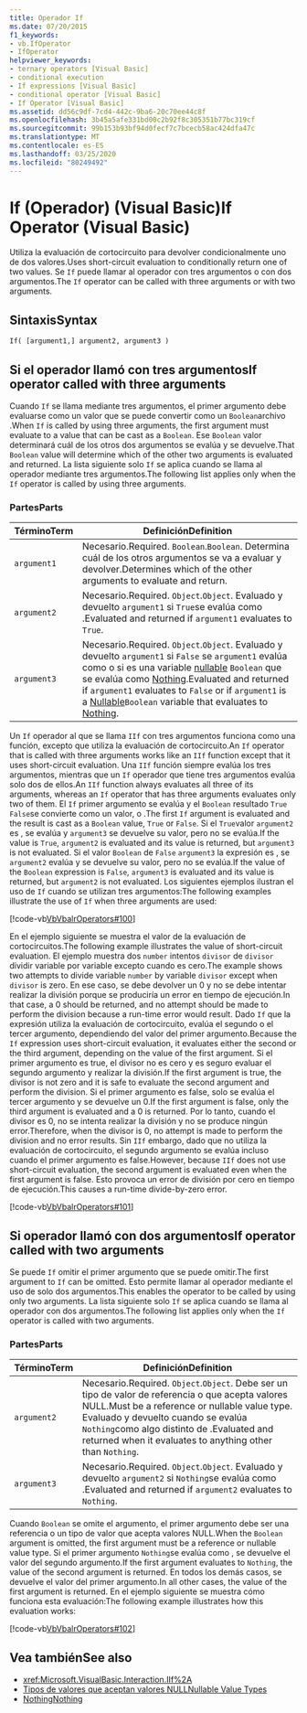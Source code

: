 ```yaml
---
title: Operador If
ms.date: 07/20/2015
f1_keywords:
- vb.IfOperator
- IfOperator
helpviewer_keywords:
- ternary operators [Visual Basic]
- conditional execution
- If expressions [Visual Basic]
- conditional operator [Visual Basic]
- If Operator [Visual Basic]
ms.assetid: dd56c9df-7cd4-442c-9ba6-20c70ee44c8f
ms.openlocfilehash: 3b45a5afe331bd00c2b92f8c305351b77bc319cf
ms.sourcegitcommit: 99b153b93bf94d0fecf7c7bcecb58ac424dfa47c
ms.translationtype: MT
ms.contentlocale: es-ES
ms.lasthandoff: 03/25/2020
ms.locfileid: "80249492"
---
```

# <a name="if-operator-visual-basic"></a><span data-ttu-id="b1e89-102">If (Operador) (Visual Basic)</span><span class="sxs-lookup"><span data-stu-id="b1e89-102">If Operator (Visual Basic)</span></span>

<span data-ttu-id="b1e89-103">Utiliza la evaluación de cortocircuito para devolver condicionalmente uno de dos valores.</span><span class="sxs-lookup"><span data-stu-id="b1e89-103">Uses short-circuit evaluation to conditionally return one of two values.</span></span> <span data-ttu-id="b1e89-104">Se `If` puede llamar al operador con tres argumentos o con dos argumentos.</span><span class="sxs-lookup"><span data-stu-id="b1e89-104">The `If` operator can be called with three arguments or with two arguments.</span></span>

## <a name="syntax"></a><span data-ttu-id="b1e89-105">Sintaxis</span><span class="sxs-lookup"><span data-stu-id="b1e89-105">Syntax</span></span>

```vb
If( [argument1,] argument2, argument3 )
```

## <a name="if-operator-called-with-three-arguments"></a><span data-ttu-id="b1e89-106">Si el operador llamó con tres argumentos</span><span class="sxs-lookup"><span data-stu-id="b1e89-106">If operator called with three arguments</span></span>

<span data-ttu-id="b1e89-107">Cuando `If` se llama mediante tres argumentos, el primer argumento debe evaluarse como un valor que se puede convertir como un `Boolean`archivo .</span><span class="sxs-lookup"><span data-stu-id="b1e89-107">When `If` is called by using three arguments, the first argument must evaluate to a value that can be cast as a `Boolean`.</span></span> <span data-ttu-id="b1e89-108">Ese `Boolean` valor determinará cuál de los otros dos argumentos se evalúa y se devuelve.</span><span class="sxs-lookup"><span data-stu-id="b1e89-108">That `Boolean` value will determine which of the other two arguments is evaluated and returned.</span></span> <span data-ttu-id="b1e89-109">La lista siguiente solo `If` se aplica cuando se llama al operador mediante tres argumentos.</span><span class="sxs-lookup"><span data-stu-id="b1e89-109">The following list applies only when the `If` operator is called by using three arguments.</span></span>

### <a name="parts"></a><span data-ttu-id="b1e89-110">Partes</span><span class="sxs-lookup"><span data-stu-id="b1e89-110">Parts</span></span>

|<span data-ttu-id="b1e89-111">Término</span><span class="sxs-lookup"><span data-stu-id="b1e89-111">Term</span></span>|<span data-ttu-id="b1e89-112">Definición</span><span class="sxs-lookup"><span data-stu-id="b1e89-112">Definition</span></span>|
|---|---|
|`argument1`|<span data-ttu-id="b1e89-113">Necesario.</span><span class="sxs-lookup"><span data-stu-id="b1e89-113">Required.</span></span> <span data-ttu-id="b1e89-114">`Boolean`.</span><span class="sxs-lookup"><span data-stu-id="b1e89-114">`Boolean`.</span></span> <span data-ttu-id="b1e89-115">Determina cuál de los otros argumentos se va a evaluar y devolver.</span><span class="sxs-lookup"><span data-stu-id="b1e89-115">Determines which of the other arguments to evaluate and return.</span></span>|
|`argument2`|<span data-ttu-id="b1e89-116">Necesario.</span><span class="sxs-lookup"><span data-stu-id="b1e89-116">Required.</span></span> <span data-ttu-id="b1e89-117">`Object`.</span><span class="sxs-lookup"><span data-stu-id="b1e89-117">`Object`.</span></span> <span data-ttu-id="b1e89-118">Evaluado y devuelto `argument1` si `True`se evalúa como .</span><span class="sxs-lookup"><span data-stu-id="b1e89-118">Evaluated and returned if `argument1` evaluates to `True`.</span></span>|
|`argument3`|<span data-ttu-id="b1e89-119">Necesario.</span><span class="sxs-lookup"><span data-stu-id="b1e89-119">Required.</span></span> <span data-ttu-id="b1e89-120">`Object`.</span><span class="sxs-lookup"><span data-stu-id="b1e89-120">`Object`.</span></span> <span data-ttu-id="b1e89-121">Evaluado y devuelto `argument1` si `False` se `argument1` evalúa como o si es una variable [nullable](../../../visual-basic/programming-guide/language-features/data-types/nullable-value-types.md) `Boolean` que se evalúa como [Nothing](../../../visual-basic/language-reference/nothing.md).</span><span class="sxs-lookup"><span data-stu-id="b1e89-121">Evaluated and returned if `argument1` evaluates to `False` or if `argument1` is a [Nullable](../../../visual-basic/programming-guide/language-features/data-types/nullable-value-types.md)`Boolean` variable that evaluates to [Nothing](../../../visual-basic/language-reference/nothing.md).</span></span>|

<span data-ttu-id="b1e89-122">Un `If` operador al que se llama `IIf` con tres argumentos funciona como una función, excepto que utiliza la evaluación de cortocircuito.</span><span class="sxs-lookup"><span data-stu-id="b1e89-122">An `If` operator that is called with three arguments works like an `IIf` function except that it uses short-circuit evaluation.</span></span> <span data-ttu-id="b1e89-123">Una `IIf` función siempre evalúa los tres argumentos, mientras que un `If` operador que tiene tres argumentos evalúa solo dos de ellos.</span><span class="sxs-lookup"><span data-stu-id="b1e89-123">An `IIf` function always evaluates all three of its arguments, whereas an `If` operator that has three arguments evaluates only two of them.</span></span> <span data-ttu-id="b1e89-124">El `If` primer argumento se evalúa y el `Boolean` resultado `True` `False`se convierte como un valor, o .</span><span class="sxs-lookup"><span data-stu-id="b1e89-124">The first `If` argument is evaluated and the result is cast as a `Boolean` value, `True` or `False`.</span></span> <span data-ttu-id="b1e89-125">Si el `True`valor `argument2` es , se evalúa y `argument3` se devuelve su valor, pero no se evalúa.</span><span class="sxs-lookup"><span data-stu-id="b1e89-125">If the value is `True`, `argument2` is evaluated and its value is returned, but `argument3` is not evaluated.</span></span> <span data-ttu-id="b1e89-126">Si el valor `Boolean` de `False` `argument3` la expresión es , se `argument2` evalúa y se devuelve su valor, pero no se evalúa.</span><span class="sxs-lookup"><span data-stu-id="b1e89-126">If the value of the `Boolean` expression is `False`, `argument3` is evaluated and its value is returned, but `argument2` is not evaluated.</span></span> <span data-ttu-id="b1e89-127">Los siguientes ejemplos ilustran el uso de `If` cuando se utilizan tres argumentos:</span><span class="sxs-lookup"><span data-stu-id="b1e89-127">The following examples illustrate the use of `If` when three arguments are used:</span></span>

[!code-vb[VbVbalrOperators#100](~/samples/snippets/visualbasic/VS_Snippets_VBCSharp/VbVbalrOperators/VB/Class4.vb#100)]

<span data-ttu-id="b1e89-128">En el ejemplo siguiente se muestra el valor de la evaluación de cortocircuitos.</span><span class="sxs-lookup"><span data-stu-id="b1e89-128">The following example illustrates the value of short-circuit evaluation.</span></span> <span data-ttu-id="b1e89-129">El ejemplo muestra dos `number` intentos `divisor` de `divisor` dividir variable por variable excepto cuando es cero.</span><span class="sxs-lookup"><span data-stu-id="b1e89-129">The example shows two attempts to divide variable `number` by variable `divisor` except when `divisor` is zero.</span></span> <span data-ttu-id="b1e89-130">En ese caso, se debe devolver un 0 y no se debe intentar realizar la división porque se produciría un error en tiempo de ejecución.</span><span class="sxs-lookup"><span data-stu-id="b1e89-130">In that case, a 0 should be returned, and no attempt should be made to perform the division because a run-time error would result.</span></span> <span data-ttu-id="b1e89-131">Dado `If` que la expresión utiliza la evaluación de cortocircuito, evalúa el segundo o el tercer argumento, dependiendo del valor del primer argumento.</span><span class="sxs-lookup"><span data-stu-id="b1e89-131">Because the `If` expression uses short-circuit evaluation, it evaluates either the second or the third argument, depending on the value of the first argument.</span></span> <span data-ttu-id="b1e89-132">Si el primer argumento es true, el divisor no es cero y es seguro evaluar el segundo argumento y realizar la división.</span><span class="sxs-lookup"><span data-stu-id="b1e89-132">If the first argument is true, the divisor is not zero and it is safe to evaluate the second argument and perform the division.</span></span> <span data-ttu-id="b1e89-133">Si el primer argumento es false, solo se evalúa el tercer argumento y se devuelve un 0.</span><span class="sxs-lookup"><span data-stu-id="b1e89-133">If the first argument is false, only the third argument is evaluated and a 0 is returned.</span></span> <span data-ttu-id="b1e89-134">Por lo tanto, cuando el divisor es 0, no se intenta realizar la división y no se produce ningún error.</span><span class="sxs-lookup"><span data-stu-id="b1e89-134">Therefore, when the divisor is 0, no attempt is made to perform the division and no error results.</span></span> <span data-ttu-id="b1e89-135">Sin `IIf` embargo, dado que no utiliza la evaluación de cortocircuito, el segundo argumento se evalúa incluso cuando el primer argumento es false.</span><span class="sxs-lookup"><span data-stu-id="b1e89-135">However, because `IIf` does not use short-circuit evaluation, the second argument is evaluated even when the first argument is false.</span></span> <span data-ttu-id="b1e89-136">Esto provoca un error de división por cero en tiempo de ejecución.</span><span class="sxs-lookup"><span data-stu-id="b1e89-136">This causes a run-time divide-by-zero error.</span></span>

[!code-vb[VbVbalrOperators#101](~/samples/snippets/visualbasic/VS_Snippets_VBCSharp/VbVbalrOperators/VB/Class4.vb#101)]

## <a name="if-operator-called-with-two-arguments"></a><span data-ttu-id="b1e89-137">Si operador llamó con dos argumentos</span><span class="sxs-lookup"><span data-stu-id="b1e89-137">If operator called with two arguments</span></span>

<span data-ttu-id="b1e89-138">Se puede `If` omitir el primer argumento que se puede omitir.</span><span class="sxs-lookup"><span data-stu-id="b1e89-138">The first argument to `If` can be omitted.</span></span> <span data-ttu-id="b1e89-139">Esto permite llamar al operador mediante el uso de solo dos argumentos.</span><span class="sxs-lookup"><span data-stu-id="b1e89-139">This enables the operator to be called by using only two arguments.</span></span> <span data-ttu-id="b1e89-140">La lista siguiente solo `If` se aplica cuando se llama al operador con dos argumentos.</span><span class="sxs-lookup"><span data-stu-id="b1e89-140">The following list applies only when the `If` operator is called with two arguments.</span></span>

### <a name="parts"></a><span data-ttu-id="b1e89-141">Partes</span><span class="sxs-lookup"><span data-stu-id="b1e89-141">Parts</span></span>

|<span data-ttu-id="b1e89-142">Término</span><span class="sxs-lookup"><span data-stu-id="b1e89-142">Term</span></span>|<span data-ttu-id="b1e89-143">Definición</span><span class="sxs-lookup"><span data-stu-id="b1e89-143">Definition</span></span>|
|---|---|
|`argument2`|<span data-ttu-id="b1e89-144">Necesario.</span><span class="sxs-lookup"><span data-stu-id="b1e89-144">Required.</span></span> <span data-ttu-id="b1e89-145">`Object`.</span><span class="sxs-lookup"><span data-stu-id="b1e89-145">`Object`.</span></span> <span data-ttu-id="b1e89-146">Debe ser un tipo de valor de referencia o que acepta valores NULL.</span><span class="sxs-lookup"><span data-stu-id="b1e89-146">Must be a reference or nullable value type.</span></span> <span data-ttu-id="b1e89-147">Evaluado y devuelto cuando se evalúa `Nothing`como algo distinto de .</span><span class="sxs-lookup"><span data-stu-id="b1e89-147">Evaluated and returned when it evaluates to anything other than `Nothing`.</span></span>|
|`argument3`|<span data-ttu-id="b1e89-148">Necesario.</span><span class="sxs-lookup"><span data-stu-id="b1e89-148">Required.</span></span> <span data-ttu-id="b1e89-149">`Object`.</span><span class="sxs-lookup"><span data-stu-id="b1e89-149">`Object`.</span></span> <span data-ttu-id="b1e89-150">Evaluado y devuelto `argument2` si `Nothing`se evalúa como .</span><span class="sxs-lookup"><span data-stu-id="b1e89-150">Evaluated and returned if `argument2` evaluates to `Nothing`.</span></span>|

<span data-ttu-id="b1e89-151">Cuando `Boolean` se omite el argumento, el primer argumento debe ser una referencia o un tipo de valor que acepta valores NULL.</span><span class="sxs-lookup"><span data-stu-id="b1e89-151">When the `Boolean` argument is omitted, the first argument must be a reference or nullable value type.</span></span> <span data-ttu-id="b1e89-152">Si el primer argumento `Nothing`se evalúa como , se devuelve el valor del segundo argumento.</span><span class="sxs-lookup"><span data-stu-id="b1e89-152">If the first argument evaluates to `Nothing`, the value of the second argument is returned.</span></span> <span data-ttu-id="b1e89-153">En todos los demás casos, se devuelve el valor del primer argumento.</span><span class="sxs-lookup"><span data-stu-id="b1e89-153">In all other cases, the value of the first argument is returned.</span></span> <span data-ttu-id="b1e89-154">En el ejemplo siguiente se muestra cómo funciona esta evaluación:</span><span class="sxs-lookup"><span data-stu-id="b1e89-154">The following example illustrates how this evaluation works:</span></span>

[!code-vb[VbVbalrOperators#102](~/samples/snippets/visualbasic/VS_Snippets_VBCSharp/VbVbalrOperators/VB/Class4.vb#102)]

## <a name="see-also"></a><span data-ttu-id="b1e89-155">Vea también</span><span class="sxs-lookup"><span data-stu-id="b1e89-155">See also</span></span>

- <xref:Microsoft.VisualBasic.Interaction.IIf%2A>
- [<span data-ttu-id="b1e89-156">Tipos de valores que aceptan valores NULL</span><span class="sxs-lookup"><span data-stu-id="b1e89-156">Nullable Value Types</span></span>](../../programming-guide/language-features/data-types/nullable-value-types.md)
- [<span data-ttu-id="b1e89-157">Nothing</span><span class="sxs-lookup"><span data-stu-id="b1e89-157">Nothing</span></span>](../nothing.md)
